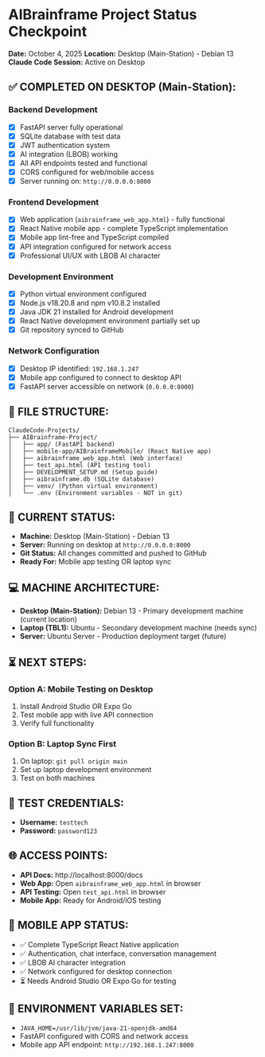 # AIBrainframe Project Status Checkpoint
**Date:** October 4, 2025
**Location:** Desktop (Main-Station) - Debian 13
**Claude Code Session:** Active on Desktop

## ✅ COMPLETED ON DESKTOP (Main-Station):

### Backend Development
- [x] FastAPI server fully operational
- [x] SQLite database with test data
- [x] JWT authentication system
- [x] AI integration (LBOB) working
- [x] All API endpoints tested and functional
- [x] CORS configured for web/mobile access
- [x] Server running on: `http://0.0.0.0:8000`

### Frontend Development
- [x] Web application (`aibrainframe_web_app.html`) - fully functional
- [x] React Native mobile app - complete TypeScript implementation
- [x] Mobile app lint-free and TypeScript compiled
- [x] API integration configured for network access
- [x] Professional UI/UX with LBOB AI character

### Development Environment
- [x] Python virtual environment configured
- [x] Node.js v18.20.8 and npm v10.8.2 installed
- [x] Java JDK 21 installed for Android development
- [x] React Native development environment partially set up
- [x] Git repository synced to GitHub

### Network Configuration
- [x] Desktop IP identified: `192.168.1.247`
- [x] Mobile app configured to connect to desktop API
- [x] FastAPI server accessible on network (`0.0.0.0:8000`)

## 📂 FILE STRUCTURE:
```
ClaudeCode-Projects/
├── AIBrainframe-Project/
│   ├── app/ (FastAPI backend)
│   ├── mobile-app/AIBrainframeMobile/ (React Native app)
│   ├── aibrainframe_web_app.html (Web interface)
│   ├── test_api.html (API testing tool)
│   ├── DEVELOPMENT_SETUP.md (Setup guide)
│   ├── aibrainframe.db (SQLite database)
│   ├── venv/ (Python virtual environment)
│   └── .env (Environment variables - NOT in git)
```

## 🔄 CURRENT STATUS:
- **Machine:** Desktop (Main-Station) - Debian 13
- **Server:** Running on desktop at `http://0.0.0.0:8000`
- **Git Status:** All changes committed and pushed to GitHub
- **Ready For:** Mobile app testing OR laptop sync

## 💻 MACHINE ARCHITECTURE:
- **Desktop (Main-Station):** Debian 13 - Primary development machine (current location)
- **Laptop (TBL1):** Ubuntu - Secondary development machine (needs sync)
- **Server:** Ubuntu Server - Production deployment target (future)

## ⏳ NEXT STEPS:

### Option A: Mobile Testing on Desktop
1. Install Android Studio OR Expo Go
2. Test mobile app with live API connection
3. Verify full functionality

### Option B: Laptop Sync First
1. On laptop: `git pull origin main`
2. Set up laptop development environment
3. Test on both machines

## 🧪 TEST CREDENTIALS:
- **Username:** `testtech`
- **Password:** `password123`

## 🌐 ACCESS POINTS:
- **API Docs:** http://localhost:8000/docs
- **Web App:** Open `aibrainframe_web_app.html` in browser
- **API Testing:** Open `test_api.html` in browser
- **Mobile App:** Ready for Android/iOS testing

## 📱 MOBILE APP STATUS:
- ✅ Complete TypeScript React Native application
- ✅ Authentication, chat interface, conversation management
- ✅ LBOB AI character integration
- ✅ Network configured for desktop connection
- ⏳ Needs Android Studio OR Expo Go for testing

## 🔧 ENVIRONMENT VARIABLES SET:
- `JAVA_HOME=/usr/lib/jvm/java-21-openjdk-amd64`
- FastAPI configured with CORS and network access
- Mobile app API endpoint: `http://192.168.1.247:8000`